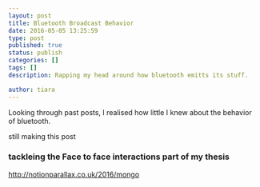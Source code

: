 ```yaml
---
layout: post
title: Bluetooth Broadcast Behavior
date: 2016-05-05 13:25:59
type: post
published: true
status: publish
categories: []
tags: []
description: Rapping my head around how bluetooth emitts its stuff. 

author: tiara
---
```


Looking through past posts, I realised how little I knew about the behavior of bluetooth. 


still making this post 

### tackleing the Face to face interactions part of my thesis

http://notionparallax.co.uk/2016/mongo
